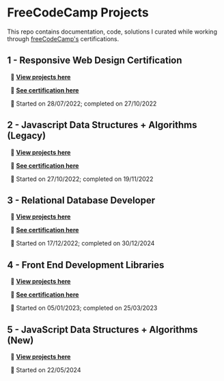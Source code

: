 # FreeCodeCamp Projects

This repo contains documentation, code, solutions I curated while working through [freeCodeCamp's](https://www.freecodecamp.org)  certifications.


## **1 - Responsive Web Design Certification**

  &nbsp; 📍 [**View projects here**](https://github.com/shivkumar98/FreeCodeCamp-Projects/tree/main/01%20-%20Responsive%20Web%20Design)
  
  &nbsp; 📍 [**See certification here**](https://www.freecodecamp.org/certification/fcc55144a21-0a3a-4329-acd7-8e49b83d46f3/responsive-web-design)

  &nbsp; 📍 Started on 28/07/2022; completed on 27/10/2022

  
## **2 - Javascript Data Structures + Algorithms (Legacy)**

  &nbsp; 📍 [**View projects here**](02%20-%20Javascript%20Algorithms%20and%20Data%20Structures%20(Legacy))
  
  &nbsp; 📍 [**See certification here**](https://freecodecamp.org/certification/fcc55144a21-0a3a-4329-acd7-8e49b83d46f3/javascript-algorithms-and-data-structures)

  &nbsp; 📍 Started on 27/10/2022; completed on 19/11/2022


## **3 - Relational Database Developer**

  &nbsp; 📍 [**View projects here**](03%20-%20Relational%20Database)
  
  &nbsp; 📍 [**See certification here**](https://www.freecodecamp.org/certification/fcc55144a21-0a3a-4329-acd7-8e49b83d46f3/relational-database-v8)

  &nbsp; 📍 Started on 17/12/2022; completed on 30/12/2024


## **4 - Front End Development Libraries**

  &nbsp; 📍 [**View projects here**](/04%20-%20Front%20End%20Libraries)
  
  &nbsp; 📍 [**See certification here**](https://www.freecodecamp.org/certification/fcc55144a21-0a3a-4329-acd7-8e49b83d46f3/front-end-development-libraries)

  &nbsp; 📍 Started on 05/01/2023; completed on 25/03/2023
     
## **5 - JavaScript Data Structures + Algorithms (New)**

  &nbsp; 📍 [**View projects here**](/05-javascript-a-ds-new/)

  &nbsp; 📍 Started on 22/05/2024

